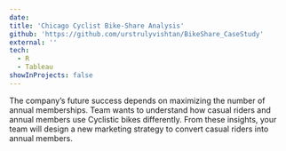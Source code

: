 ```yaml
---
date:
title: 'Chicago Cyclist Bike-Share Analysis'
github: 'https://github.com/urstrulyvishtan/BikeShare_CaseStudy'
external: ''
tech:
  - R
  - Tableau
showInProjects: false
---
```


The company’s future success depends on maximizing the number of annual memberships. Team wants to understand how casual riders and annual members use Cyclistic bikes differently. From these insights, your team will design a new marketing strategy to convert casual riders into annual members.
